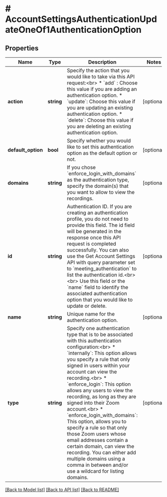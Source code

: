 # # AccountSettingsAuthenticationUpdateOneOf1AuthenticationOption

## Properties

Name | Type | Description | Notes
------------ | ------------- | ------------- | -------------
**action** | **string** | Specify the action that you would like to take via this API request:&lt;br&gt; * &#x60;add&#x60; : Choose this value if you are adding an authentication option. * &#x60;update&#x60;: Choose this value if you are updating an existing authentication option. * &#x60;delete&#x60;: Choose this value if you are deleting an existing authentication option. | [optional]
**default_option** | **bool** | Specify whether you would like to set this authentication option as the default option or not. | [optional]
**domains** | **string** | If you chose &#x60;enforce_login_with_domains&#x60; as the authentication type, specify the domain(s) that you want to allow to view the recordings. | [optional]
**id** | **string** | Authentication ID. If you are creating an authentication profile, you do not need to provide this field. The id field will be generated in the response once this API request is completed successfully. You can also use the Get Account Settings API with query parameter set to &#x60;meeting_authentication&#x60; to list the authentication id.&lt;br&gt;&lt;br&gt; Use this field or the &#x60;name&#x60; field to identify the associated authentication option that you would like to update or delete. | [optional]
**name** | **string** | Unique name for the authentication option. | [optional]
**type** | **string** | Specify one authentication type that is to be associated with this authentication configuration:&lt;br&gt; * &#x60;internally&#x60;: This option allows you specify a rule that only signed in users within your account can view the recording.&lt;br&gt;  * &#x60;enforce_login&#x60;: This option allows any users to view the recording, as long as they are signed into their Zoom account.&lt;br&gt;  * &#x60;enforce_login_with_domains&#x60;: This option, allows you to specify a rule so that only those Zoom users whose email addresses contain a certain domain, can view the recording. You can either add multiple domains using a comma in between and/or use a wildcard for listing domains. | [optional]

[[Back to Model list]](../../README.md#models) [[Back to API list]](../../README.md#endpoints) [[Back to README]](../../README.md)

